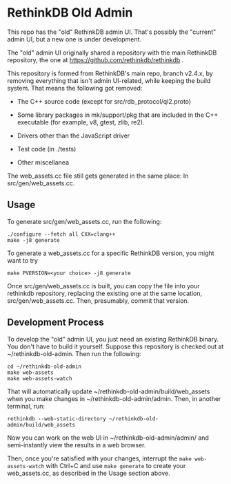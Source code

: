 # RethinkDB Old Admin

This repo has the "old" RethinkDB admin UI.  That's possibly the
"current" admin UI, but a new one is under development.

The "old" admin UI originally shared a repository with the main
RethinkDB repository, the one at
https://github.com/rethinkdb/rethinkdb .

This repository is formed from RethinkDB's main repo, branch v2.4.x,
by removing everything that isn't admin UI-related, while keeping the
build system.  That means the following got removed:

 - The C++ source code (except for src/rdb_protocol/ql2.proto)

 - Some library packages in mk/support/pkg that are included in the
   C++ executable (for example, v8, gtest, zlib, re2).

 - Drivers other than the JavaScript driver

 - Test code (in ./tests)

 - Other miscellanea

The web_assets.cc file still gets generated in the same place: In
src/gen/web_assets.cc.

## Usage

To generate src/gen/web_assets.cc, run the following:

    ./configure --fetch all CXX=clang++
    make -j8 generate

To generate a web_assets.cc for a specific RethinkDB version, you might want to try

    make PVERSION=<your choice> -j8 generate

Once src/gen/web_assets.cc is built, you can copy the file into your
rethinkdb repository, replacing the existing one at the same location,
src/gen/web_assets.cc.  Then, presumably, commit that version.

## Development Process

To develop the "old" admin UI, you just need an existing RethinkDB
binary.  You don't have to build it yourself.  Suppose this repository
is checked out at ~/rethinkdb-old-admin.  Then run the following:

    cd ~/rethinkdb-old-admin
    make web-assets
    make web-assets-watch

That will automatically update ~/rethinkdb-old-admin/build/web_assets
when you make changes in ~/rethinkdb-old-admin/admin.  Then, in
another terminal, run:

    rethinkdb --web-static-directory ~/rethinkdb-old-admin/build/web_assets

Now you can work on the web UI in ~/rethinkdb-old-admin/admin/ and
semi-instantly view the results in a web browser.

Then, once you're satisfied with your changes, interrupt the `make
web-assets-watch` with Ctrl+C and use `make generate` to create your
web_assets.cc, as described in the Usage section above.
